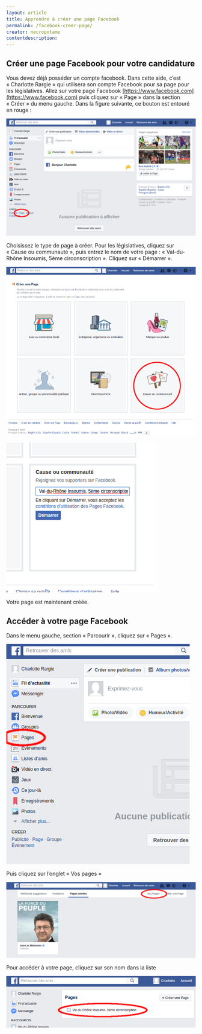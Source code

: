 ```yaml
---
layout: article
title: Apprendre à créer une page Facebook
permalink: /facebook-creer-page/
creator: necropotame
contentdescription:
---
```


## Créer une page Facebook pour votre candidature

Vous devez déjà posséder un compte facebook. Dans cette aide, c’est « Charlotte Rargie » qui utilisera son compte Facebook pour sa page pour les législatives.
Allez sur votre page Facebook [https://www.facebook.com](https://www.facebook.com) puis cliquez sur « Page » dans la section « Créer » du menu gauche. Dans la figure suivante, ce bouton est entouré en rouge :

![Facebook](assets/images/screenshots/facebook-1.png)

Choisissez le type de page à créer. Pour les législatives, cliquez sur « Cause ou communauté », puis entrez le nom de votre page : « Val-du-Rhône Insoumis, 5ème circonscription ». Cliquez sur « Démarrer ».

![Facebook](assets/images/screenshots/facebook-2.png)

![Facebook](assets/images/screenshots/facebook-3.png)

Votre page est maintenant créée.

## Accéder à votre page Facebook

Dans le menu gauche, section « Parcourir », cliquez sur « Pages ».

![Facebook](assets/images/screenshots/facebook-4.png)

Puis cliquez sur l’onglet « Vos pages »

![Facebook](assets/images/screenshots/facebook-5.png)

Pour accéder à votre page, cliquez sur son nom dans la liste

![Facebook](assets/images/screenshots/facebook-6.png)

